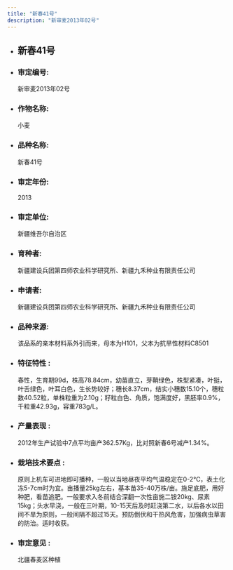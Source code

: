 ```yaml
---
title: "新春41号"
description: "新审麦2013年02号"
---
```

* ## 新春41号
* ###  审定编号:  
   新审麦2013年02号

*  ### 作物名称:  
   小麦

*   ###  品种名称: 
    新春41号

*   ### 审定年份: 
    2013

*   ### 审定单位:  
    新疆维吾尔自治区

*   ### 育种者:  
    新疆建设兵团第四师农业科学研究所、新疆九禾种业有限责任公司

*   ### 申请者:  
    新疆建设兵团第四师农业科学研究所、新疆九禾种业有限责任公司

*   ### 品种来源:  
    该品系的亲本材料系外引而来，母本为H101，父本为抗旱性材料C8501

*   ### 特征特性 : 
    春性，生育期99d，株高78.84cm，幼苗直立，芽鞘绿色，株型紧凑，叶挺，叶舌绿色，叶耳白色，生长势较好；穗长8.37cm，结实小穗数15.10个，穗粒数40.52粒，单株粒重为2.10g；籽粒白色、角质，饱满度好，黑胚率0.9%，千粒重42.93g，容重783g/L。

*   ### 产量表现 : 
    2012年生产试验中7点平均亩产362.57Kg，比对照新春6号减产1.34%。

*   ### 栽培技术要点 : 
    原则上机车可进地即可播种，一般以当地昼夜平均气温稳定在0-2℃，表土化冻5-7cm时为宜。亩播量25kg左右，基本苗35-40万株/亩。施足底肥，用好种肥，看苗追肥。一般要求入冬前结合深翻一次性亩施二铵20kg、尿素15kg；头水早浇，一般在三叶期，10-15天后及时赶浇第二水，以后各水以田间不旱为原则，一般间隔不超过15天。预防倒伏和干热风危害，加强病虫草害的防治。适时收获。

*   ### 审定意见 : 
    北疆春麦区种植
